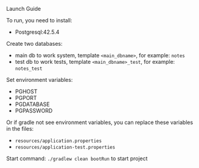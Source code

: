 Launch Guide

To run, you need to install:
 * Postgresql:42.5.4

Create two databases:
 * main db to work system, template `<main_dbname>`, for example: `notes`
 * test db to work tests, template `<main_dbname>_test`, for example: `notes_test`

Set environment variables:
 * PGHOST
 * PGPORT
 * PGDATABASE
 * PGPASSWORD

Or if gradle not see environment variables, you can replace these variables in the files:
 * `resources/application.properties`
 * `resources/application-test.properties`

Start command: `./gradlew clean bootRun` to start project

